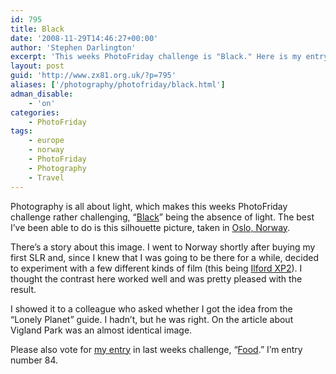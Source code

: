 ```yaml
---
id: 795
title: Black
date: '2008-11-29T14:46:27+00:00'
author: 'Stephen Darlington'
excerpt: 'This weeks PhotoFriday challenge is "Black." Here is my entry.'
layout: post
guid: 'http://www.zx81.org.uk/?p=795'
aliases: ['/photography/photofriday/black.html']
adman_disable:
    - 'on'
categories:
    - PhotoFriday
tags:
    - europe
    - norway
    - PhotoFriday
    - Photography
    - Travel
---
```


Photography is all about light, which makes this weeks PhotoFriday challenge rather challenging, “[Black](http://www.photofriday.com/archives/challenge/000829.php)” being the absence of light. The best I’ve been able to do is this silhouette picture, taken in [Oslo, Norway](/travel/norway.html).

There’s a story about this image. I went to Norway shortly after buying my first SLR and, since I knew that I was going to be there for a while, decided to experiment with a few different kinds of film (this being [Ilford XP2](http://www.ilfordphoto.com/products/product.asp?n=11)). I thought the contrast here worked well and was pretty pleased with the result.

I showed it to a colleague who asked whether I got the idea from the “Lonely Planet” guide. I hadn’t, but he was right. On the article about Vigland Park was an almost identical image.

Please also vote for [my entry](/photography/photofriday/food.html) in last weeks challenge, “[Food](http://www.photofriday.com/linkviewer.php?id=827).” I’m entry number 84.